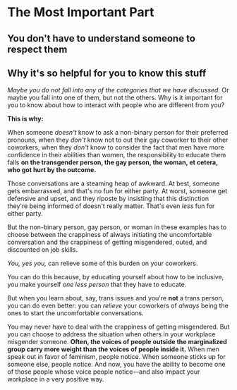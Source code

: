 # The Most Important Part

## You don't have to understand someone to respect them

## Why it's so helpful for you to know this stuff

*Maybe you do not fall into any of the categories that we have discussed.* Or maybe you fall into one of them, but not the others. Why is it important for you to know about how to interact with people who are different from you? 

**This is why:**

When someone *doesn't* know to ask a non-binary person for their preferred pronouns, when they *don't* know not to out their gay coworker to their other coworkers, when they *don't* know to consider the fact that men have more confidence in their abilities than women, the responsibility to educate them falls **on the transgender person, the gay person, the woman, et cetera, who got hurt by the outcome.**

Those conversations are a steaming heap of awkward. At best, someone gets embarrassed, and that's no fun for either party. At worst, someone get defensive and upset, and they riposte by insisting that this distinction they're being informed of doesn't really matter. That's even *less* fun for either party. 

But the non-binary person, gay person, or woman in these examples has to choose between the crappiness of always initiating the uncomfortable conversation and the crappiness of getting misgendered, outed, and discounted on job skills. 

*You, yes you,* can relieve some of this burden on your coworkers. 

You can do this because, by educating yourself about how to be inclusive, you make yourself *one less person* that they have to educate. 

But when you learn about, say, trans issues and you're **not** a trans person, you can do even better: you can *relieve* your coworkers of *always* being the ones to start the uncomfortable conversations.

You may never have to deal with the crappiness of getting misgendered. But you can choose to address the situation when others in your workplace misgender someone. **Often, the voices of people outside the marginalized group carry more weight than the voices of people inside it.** When men speak out in favor of feminism, people notice. When someone sticks up for someone else, people notice. And now, you have the ability to become one of those people whose voice people notice—and also impact your workplace in a very positive way.



